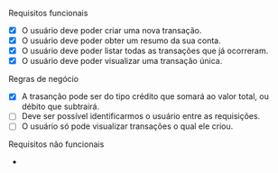 Requisitos funcionais

- [x] O usuário deve poder criar uma nova transação.
- [x] O usuário deve poder obter um resumo da sua conta.
- [x] O usuário deve poder listar todas as transações que já ocorreram.
- [x] O usuário deve poder visualizar uma transação única.

Regras de negócio

- [x] A trasanção pode ser do tipo crédito que somará ao valor total, ou débito que subtrairá.
- [ ] Deve ser possível identificarmos o usuário entre as requisições.
- [ ] O usuário só pode visualizar transações o qual ele criou.

Requisitos não funcionais

- 